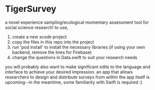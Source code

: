 # TigerSurvey

a novel experience sampling/ecological momentary assessment tool for social science research! to use, 
1. create a new xcode project 
2. copy the files in this repo into the project
3. run 'pod install' to install the necessary libraries (if using your own backend, remove the lines for Firebase) 
4. change the questions in Data.swift to suit your research needs

you will probably also want to make significant edits to the language and interface to achieve your desired impression. 
an app that allows researchers to design and distribute surveys from within the app itself is upcoming--in the meantime, some familiarity with Swift is required :)
